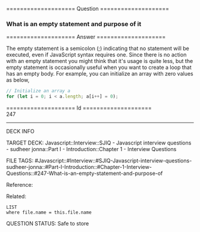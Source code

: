 ==================== Question ====================  

### What is an empty statement and purpose of it  

==================== Answer ====================  

The empty statement is a semicolon (;) indicating that no statement will be
executed, even if JavaScript syntax requires one. Since there is no action with
an empty statement you might think that it's usage is quite less, but the empty
statement is occasionally useful when you want to create a loop that has an
empty body. For example, you can initialize an array with zero values as below,

```javascript
// Initialize an array a
for (let i = 0; i < a.length; a[i++] = 0);
```

==================== Id ====================  
247

---

DECK INFO

TARGET DECK: Javascript::Interview::SJIQ - Javascript interview questions - sudheer jonna::Part I - Introduction::Chapter 1 - Interview Questions

FILE TAGS: #Javascript::#Interview::#SJIQ-Javascript-interview-questions-sudheer-jonna::#Part-I-Introduction::#Chapter-1-Interview-Questions::#247-What-is-an-empty-statement-and-purpose-of

Reference:

Related:

```dataview
LIST
where file.name = this.file.name
```

QUESTION STATUS: Safe to store
